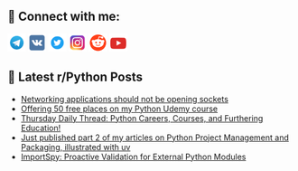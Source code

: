 ## 🔎 Connect with me:
[<img src="https://github.com/bullbesh/bullbesh/blob/main/images/Telegram.png" width="32" height="32" />](https://t.me/bullbesh)
[<img src="https://github.com/bullbesh/bullbesh/blob/main/images/VK.png" width="32" height="32" />](https://vk.com/bullbesh)
[<img src="https://github.com/bullbesh/bullbesh/blob/main/images/Twitter.png" width="32" height="32" />](https://twitter.com/bullbesh1)
[<img src="https://github.com/bullbesh/bullbesh/blob/main/images/Instagram.png" width="32" height="32" />](https://www.instagram.com/bullbesh)
[<img src="https://github.com/bullbesh/bullbesh/blob/main/images/Reddit.png" width="32" height="32" />](https://www.reddit.com/user/bullbesh)
[<img src="https://github.com/bullbesh/bullbesh/blob/main/images/YouTube.png" width="32" height="32" />](https://www.youtube.com/channel/UCtfjRs6uzgq5mfm8S06WTcg)

## 📕 Latest r/Python Posts
<!-- BLOG-POST-LIST:START -->
- [Networking applications should not be opening sockets](https://www.reddit.com/r/Python/comments/1gw3hwi/networking_applications_should_not_be_opening/)
- [Offering 50 free places on my Python Udemy course](https://www.reddit.com/r/Python/comments/1gw30h9/offering_50_free_places_on_my_python_udemy_course/)
- [Thursday Daily Thread: Python Careers, Courses, and Furthering Education!](https://www.reddit.com/r/Python/comments/1gw2e4u/thursday_daily_thread_python_careers_courses_and/)
- [Just published part 2 of my articles on Python Project Management and Packaging, illustrated with uv](https://www.reddit.com/r/Python/comments/1gw1fe6/just_published_part_2_of_my_articles_on_python/)
- [ImportSpy: Proactive Validation for External Python Modules](https://www.reddit.com/r/Python/comments/1gvzy62/importspy_proactive_validation_for_external/)
<!-- BLOG-POST-LIST:END -->
